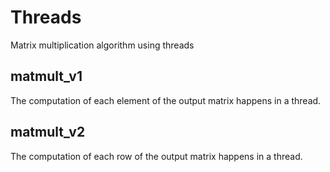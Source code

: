 # Threads
Matrix multiplication algorithm using threads
## matmult_v1
The computation of each element of the output matrix happens in a thread.
## matmult_v2
The computation of each row of the output matrix happens in a thread.
